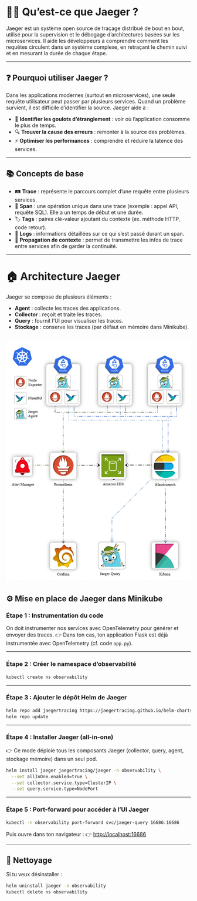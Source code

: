 # 🕵️‍♂️ Qu’est-ce que Jaeger ?

Jaeger est un système open source de traçage distribué de bout en bout, utilisé pour la supervision et le débogage d’architectures basées sur les microservices.
Il aide les développeurs à comprendre comment les requêtes circulent dans un système complexe, en retraçant le chemin suivi et en mesurant la durée de chaque étape.

---

## ❓ Pourquoi utiliser Jaeger ?

Dans les applications modernes (surtout en microservices), une seule requête utilisateur peut passer par plusieurs services. Quand un problème survient, il est difficile d’identifier la source. Jaeger aide à :

* 🐢 **Identifier les goulots d’étranglement** : voir où l’application consomme le plus de temps.
* 🔍 **Trouver la cause des erreurs** : remonter à la source des problèmes.
* ⚡ **Optimiser les performances** : comprendre et réduire la latence des services.

---

## 📚 Concepts de base

* 🛤️ **Trace** : représente le parcours complet d’une requête entre plusieurs services.
* 📏 **Span** : une opération unique dans une trace (exemple : appel API, requête SQL). Elle a un temps de début et une durée.
* 🏷️ **Tags** : paires clé-valeur ajoutant du contexte (ex. méthode HTTP, code retour).
* 📝 **Logs** : informations détaillées sur ce qui s’est passé durant un span.
* 🔗 **Propagation de contexte** : permet de transmettre les infos de trace entre services afin de garder la continuité.

---

# 🏠 Architecture Jaeger

Jaeger se compose de plusieurs éléments :

* **Agent** : collecte les traces des applications.
* **Collector** : reçoit et traite les traces.
* **Query** : fournit l’UI pour visualiser les traces.
* **Stockage** : conserve les traces (par défaut en mémoire dans Minikube).

![Project Architecture](images/architecture.gif)
---

## ⚙️ Mise en place de Jaeger dans Minikube

### Étape 1 : Instrumentation du code

On doit instrumenter nos services avec OpenTelemetry pour générer et envoyer des traces.
👉 Dans ton cas, ton application Flask est déjà instrumentée avec OpenTelemetry (cf. code `app.py`).

---

### Étape 2 : Créer le namespace d’observabilité

```bash
kubectl create ns observability
```

---

### Étape 3 : Ajouter le dépôt Helm de Jaeger

```bash
helm repo add jaegertracing https://jaegertracing.github.io/helm-charts
helm repo update
```

---

### Étape 4 : Installer Jaeger (all-in-one)

👉 Ce mode déploie tous les composants Jaeger (collector, query, agent, stockage mémoire) dans un seul pod.

```bash
helm install jaeger jaegertracing/jaeger -n observability \
  --set allInOne.enabled=true \
  --set collector.service.type=ClusterIP \
  --set query.service.type=NodePort
```

---

### Étape 5 : Port-forward pour accéder à l’UI Jaeger

```bash
kubectl -n observability port-forward svc/jaeger-query 16686:16686
```

Puis ouvre dans ton navigateur :
👉 [http://localhost:16686](http://localhost:16686)

---

## 🧼 Nettoyage

Si tu veux désinstaller :

```bash
helm uninstall jaeger -n observability
kubectl delete ns observability
```